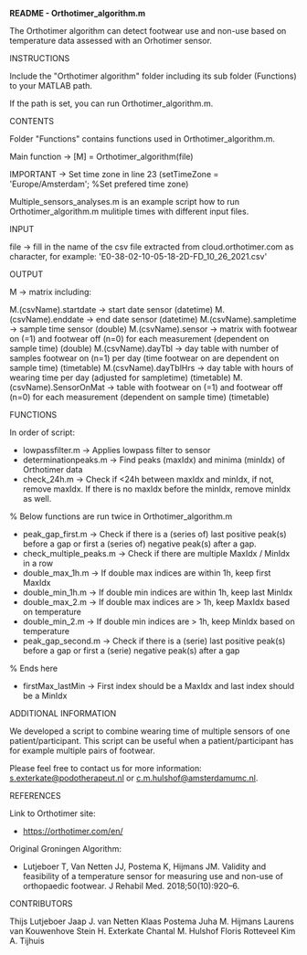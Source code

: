 **README - Orthotimer_algorithm.m**

The Orthotimer algorithm can detect footwear use and non-use based on temperature data assessed with an Orhotimer sensor.



INSTRUCTIONS

Include the "Orthotimer algorithm" folder including its sub folder (Functions) to your MATLAB path.

If the path is set, you can run Orthotimer_algorithm.m.



CONTENTS

Folder "Functions" contains functions used in Orthotimer_algorithm.m.

Main function -> [M] = Orthotimer_algorithm(file)

IMPORTANT -> Set time zone in line 23 (setTimeZone = 'Europe/Amsterdam'; %Set prefered time zone)

Multiple_sensors_analyses.m is an example script how to run Orthotimer_algorithm.m mulitiple times with different input files.



INPUT

file -> fill in the name of the csv file extracted from cloud.orthotimer.com as character, for example: 'E0-38-02-10-05-18-2D-FD_10_26_2021.csv'



OUTPUT

M -> matrix including:

M.(csvName).startdate     -> start date sensor (datetime)
M.(csvName).enddate       -> end date sensor (datetime)
M.(csvName).sampletime    -> sample time sensor (double)
M.(csvName).sensor        -> matrix with footwear on (=1) and footwear off (n=0) for each measurement (dependent on sample time) (double)
M.(csvName).dayTbl        -> day table with number of samples footwear on (n=1) per day (time footwear on are dependent on sample time) (timetable)
M.(csvName).dayTblHrs     -> day table with hours of wearing time per day (adjusted for sampletime) (timetable)
M.(csvName).SensorOnMat   -> table with footwear on (=1) and footwear off (n=0) for each measurement (dependent on sample time) (timetable)



FUNCTIONS

In order of script:

- lowpassfilter.m			-> Applies lowpass filter to sensor 
- determinationpeaks.m			-> Find peaks (maxIdx) and minima (minIdx) of Orthotimer data
- check_24h.m				-> Check if <24h between maxIdx and minIdx, if not, remove maxIdx. If there is no maxIdx before the minIdx, remove minIdx as well.

% Below functions are run twice in Orthotimer_algorithm.m
- peak_gap_first.m			-> Check if there is a (series of) last positive peak(s) before a gap or first a (series of) negative peak(s) after a gap.
- check_multiple_peaks.m		-> Check if there are multiple MaxIdx / MinIdx in a row
- double_max_1h.m			-> If double max indices are within 1h, keep first MaxIdx
- double_min_1h.m			-> If double min indices are within 1h, keep last MinIdx
- double_max_2.m			-> If double max indices are > 1h, keep MaxIdx based on temperature
- double_min_2.m			-> If double min indices are > 1h, keep MinIdx based on temperature
- peak_gap_second.m			-> Check if there is a (serie) last positive peak(s) before a gap or first a (serie) negative peak(s) after a gap

% Ends here

- firstMax_lastMin			-> First index should be a MaxIdx and last index should be a MinIdx



ADDITIONAL INFORMATION

We developed a script to combine wearing time of multiple sensors of one patient/participant. This script can be useful when a patient/participant has for example multiple pairs of footwear.

Please feel free to contact us for more information: s.exterkate@podotherapeut.nl or c.m.hulshof@amsterdamumc.nl.



REFERENCES

Link to Orthotimer site:

- https://orthotimer.com/en/

Original Groningen Algorithm:

- Lutjeboer T, Van Netten JJ, Postema K, Hijmans JM. Validity and feasibility of a temperature sensor for measuring use and non-use of orthopaedic footwear. J Rehabil Med. 2018;50(10):920–6. 



CONTRIBUTORS

Thijs Lutjeboer
Jaap J. van Netten
Klaas Postema
Juha M. Hijmans
Laurens van Kouwenhove
Stein H. Exterkate
Chantal M. Hulshof
Floris Rotteveel
Kim A. Tijhuis

